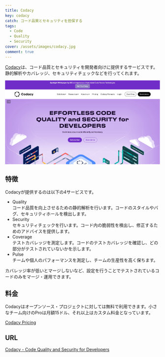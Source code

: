 ```yaml
---
title: Codacy
key: codacy
catch: コード品質とセキュリティを担保する
tags:
  - Code
  - Quality
  - Security
cover: /assets/images/codacy.jpg
comment: true
---
```


[Codacy](https://www.codacy.com/)は、コード品質とセキュリティを開発者向けに提供するサービスです。静的解析やカバレッジ、セキュリティチェックなどを行ってくれます。

[![CodacyのWebサイト](/assets/images/codacy.jpg)](https://www.codacy.com/)

<!--more-->

## 特徴

Codacyが提供するのは以下の4サービスです。

- Quality  
	コード品質を向上させるための静的解析を行います。コードのスタイルやバグ、セキュリティホールを検出します。
- Security  
	セキュリティチェックを行います。コード内の脆弱性を検出し、修正するためのアドバイスを提供します。
- Coverage  
	テストカバレッジを測定します。コードのテストカバレッジを確認し、どの部分がテストされていないかを示します。
- Pulse  
	チームや個人のパフォーマンスを測定し、チームの生産性を高く保ちます。

カバレッジ率が低いとマージしないなど、設定を行うことでテストされているコードのみをマージ・運用できます。

## 料金

Codacyはオープンソース・プロジェクトに対しては無料で利用できます。小さなチーム向けのProは月額15ドル、それ以上はカスタム料金となっています。

[Codacy Pricing](https://www.codacy.com/pricing)

## URL

[Codacy - Code Quality and Security for Developers](https://www.codacy.com/)
